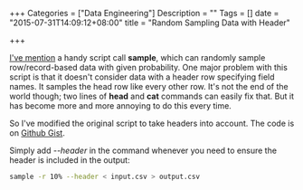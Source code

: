 +++
Categories = ["Data Engineering"]
Description = ""
Tags = []
date = "2015-07-31T14:09:12+08:00"
title = "Random Sampling Data with Header"

+++

[I've mention](/tip/sampling_data) a handy script call **sample**, which can randomly sample row/record-based data with given probability. One major problem with this script is that it doesn't consider data with a header row specifying field names. It samples the head row like every other row. It's not the end of the world though; two lines of **head** and **cat** commands can easily fix that. But it has become more and more annoying to do this every time.

So I've modified the original script to take headers into account. The code is on [Github Gist](https://gist.github.com/ceshine/ced4787bd41555b729de).

Simply add *--header* in the command whenever you need to ensure the header is included in the output:

```bash
sample -r 10% --header < input.csv > output.csv
```